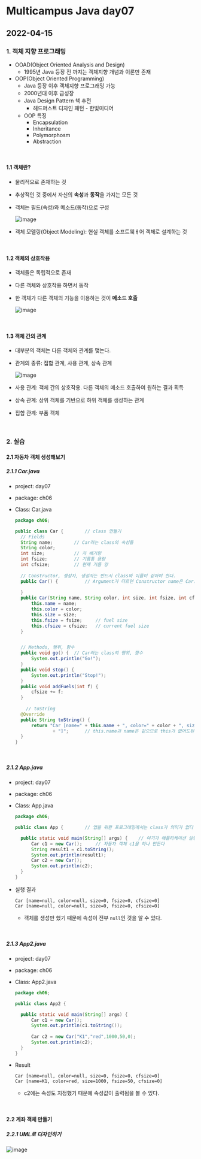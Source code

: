 # Multicampus Java day07

## 2022-04-15

>



### 1. 객체 지향 프로그래밍

- OOAD(Object Oriented Analysis and Design)
  - 1995년 Java 등장 전 까지는 객체지향 개념과 이론만 존재
- OOP(Object Oriented Programming)
  - Java 등장 이후 객체지향 프로그래밍 가능
  - 2000년대 이후 급성장
  - Java Design Pattern 책 추전
    - 헤드퍼스트 디자인 패턴 - 한빛미디어
  - OOP 특징
    - Encapsulation
    - Inheritance
    - Polymorphosm
    - Abstraction

<br>

#### 1.1 객체란?

- 물리적으로 존재하는 것

- 추상적인 것 중에서 자신의 **속성**과 **동작**을 가지는 모든 것

- 객체는 필드(속성)와 메소드(동작)으로 구성

  ![image](https://user-images.githubusercontent.com/103157377/170655464-adeb896e-9bb4-45a3-88eb-49f36719745f.png)

- 객체 모델링(Object Modeling): 현실 객체를 소프트웨ㅐ어 객체로 설계하는 것

<br>

#### 1.2 객체의 상호작용

- 객체들은 독립적으로 존재

- 다른 객체와 상호작용 하면서 동작

- 한 객체가 다른 객체의 기능을 이용하는 것이 **메소드 호출**

  ![image](https://user-images.githubusercontent.com/103157377/170656263-85c49179-72f9-44f7-9923-5e0f6ee77a3f.png)

<br>

#### 1.3 객체 간의 관계

- 대부분의 객체는 다른 객체와 관계를 맺는다.

- 관계의 종류: 집합 관계, 사용 관계, 상속 관계

  ![image](https://user-images.githubusercontent.com/103157377/170656709-0adc2855-7c1a-4b84-9995-a62ee73b8ee8.png)

- 사용 관계: 객체 간의 상호작용. 다른 객체의 메소드 호출하여 원하는 결과 획득

- 상속 관계: 상위 객체를 기반으로 하위 객체를 생성하는 관계

- 집합 관계: 부품 객체

<br>

### 2. 실습

#### 2.1 자동차 객체 생성해보기

##### 2.1.1 Car.java

- project: day07

- package: ch06

- Class: Car.java

  ```java
  package ch06;
  
  public class Car {		// class 만들기
  	// Fields
  	String name;		// Car라는 class의 속성들
  	String color;
  	int size;			// 차 배기량
  	int fsize;			// 기름통 용량
  	int cfsize;			// 현재 기름 양
  	
  	// Constructor, 생성자, 생성자는 반드시 class와 이름이 같아야 한다.
  	public Car() {			// Argument가 다르면 Constructor name은 Car로 같아도 된다.
  		
  	}
  	public Car(String name, String color, int size, int fsize, int cfsize) {
  		this.name = name;
  		this.color = color;
  		this.size = size;
  		this.fsize = fsize;		// fuel size
  		this.cfsize = cfsize;	// current fuel size
  	}
  
  
  	// Methods, 행위, 함수
  	public void go() {	// Car라는 class의 행위, 함수
  		System.out.println("Go!");
  	}
  	public void stop() {
  		System.out.println("Stop!");
  	}
  	public void addFuels(int f) {
  		cfsize += f;
  	}
      
      // toString
  	@Override
  	public String toString() {
  		return "Car [name=" + this.name + ", color=" + color + ", size=" + size + ", fsize=" + this.fsize + ", cfsize=" + this.cfsize
  				+ "]";		// this.name과 name은 같으므로 this가 없어도된다.
  	}
  }
  ```

<br>

##### 2.1.2 App.java

- project: day07

- package: ch06

- Class: App.java

  ```java
  package ch06;
  
  public class App {		// 앱을 위한 프로그래밍에서는 class가 의미가 없다
  
  	public static void main(String[] args) {	// 여기가 애플리케이션 실행 구간
  		Car c1 = new Car();		// 자동차 객체 c1을 하나 만든다
  		String result1 = c1.toString();
  		System.out.println(result1);
  		Car c2 = new Car();
  		System.out.println(c2);
  	}
  }
  ```

- 실행 결과

  ```shell
  Car [name=null, color=null, size=0, fsize=0, cfsize=0]
  Car [name=null, color=null, size=0, fsize=0, cfsize=0]
  ```

  - 객체를 생성만 했기 때문에 속성이 전부 `null`인 것을 알 수 있다.

<br>

##### 2.1.3 App2.java

- project: day07

- package: ch06

- Class: App2.java

  ```java
  package ch06;
  
  public class App2 {
  
  	public static void main(String[] args) {
  		Car c1 = new Car();
  		System.out.println(c1.toString());
  		
  		Car c2 = new Car("K1","red",1000,50,0);
  		System.out.println(c2);
  	}
  }
  ```

- Result

  ```shell
  Car [name=null, color=null, size=0, fsize=0, cfsize=0]
  Car [name=K1, color=red, size=1000, fsize=50, cfsize=0]
  ```

  - c2에는 속성도 지정했기 때문에 속성값이 출력됨을 볼 수 있다.

<br>

#### 2.2 계좌 객체 만들기

##### 2.2.1 UML로 디자인하기

![image](https://user-images.githubusercontent.com/103157377/170664239-b7ba6178-4700-4ea0-a957-85fd4d47fac7.png)